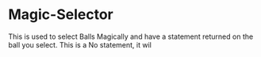# Magic-Selector
This is used to select Balls Magically and have a statement returned on the ball you select.
This is a No statement, it wil
